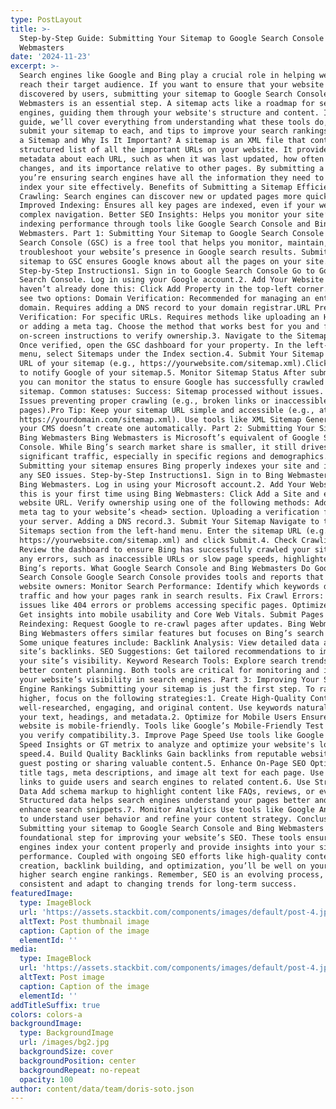 ```yaml
---
type: PostLayout
title: >-
  Step-by-Step Guide: Submitting Your Sitemap to Google Search Console and Bing
  Webmasters
date: '2024-11-23'
excerpt: >-
  Search engines like Google and Bing play a crucial role in helping websites
  reach their target audience. If you want to ensure that your website is easily
  discovered by users, submitting your sitemap to Google Search Console and Bing
  Webmasters is an essential step. A sitemap acts like a roadmap for search
  engines, guiding them through your website's structure and content. In this
  guide, we’ll cover everything from understanding what these tools do, how to
  submit your sitemap to each, and tips to improve your search rankings. What is
  a Sitemap and Why Is It Important? A sitemap is an XML file that contains a
  structured list of all the important URLs on your website. It provides
  metadata about each URL, such as when it was last updated, how often it
  changes, and its importance relative to other pages. By submitting a sitemap,
  you’re ensuring search engines have all the information they need to crawl and
  index your site effectively. Benefits of Submitting a Sitemap Efficient
  Crawling: Search engines can discover new or updated pages more quickly.
  Improved Indexing: Ensures all key pages are indexed, even if your website has
  complex navigation. Better SEO Insights: Helps you monitor your site’s
  indexing performance through tools like Google Search Console and Bing
  Webmasters. Part 1: Submitting Your Sitemap to Google Search Console Google
  Search Console (GSC) is a free tool that helps you monitor, maintain, and
  troubleshoot your website’s presence in Google search results. Submitting your
  sitemap to GSC ensures Google knows about all the pages on your site.
  Step-by-Step Instructions1. Sign in to Google Search Console Go to Google
  Search Console. Log in using your Google account.2. Add Your Website If you
  haven’t already done this: Click Add Property in the top-left corner. You’ll
  see two options: Domain Verification: Recommended for managing an entire
  domain. Requires adding a DNS record to your domain registrar.URL Prefix
  Verification: For specific URLs. Requires methods like uploading an HTML file
  or adding a meta tag. Choose the method that works best for you and follow the
  on-screen instructions to verify ownership.3. Navigate to the Sitemaps Section
  Once verified, open the GSC dashboard for your property. In the left-hand
  menu, select Sitemaps under the Index section.4. Submit Your Sitemap Enter the
  URL of your sitemap (e.g., https://yourwebsite.com/sitemap.xml).Click Submit
  to notify Google of your sitemap.5. Monitor Sitemap Status After submission,
  you can monitor the status to ensure Google has successfully crawled your
  sitemap. Common statuses: Success: Sitemap processed without issues. Errors:
  Issues preventing proper crawling (e.g., broken links or inaccessible
  pages).Pro Tip: Keep your sitemap URL simple and accessible (e.g., at
  https://yourdomain.com/sitemap.xml). Use tools like XML Sitemap Generator if
  your CMS doesn’t create one automatically. Part 2: Submitting Your Sitemap to
  Bing Webmasters Bing Webmasters is Microsoft’s equivalent of Google Search
  Console. While Bing’s search market share is smaller, it still drives
  significant traffic, especially in specific regions and demographics.
  Submitting your sitemap ensures Bing properly indexes your site and identifies
  any SEO issues. Step-by-Step Instructions1. Sign in to Bing Webmasters Visit
  Bing Webmasters. Log in using your Microsoft account.2. Add Your Website If
  this is your first time using Bing Webmasters: Click Add a Site and enter your
  website URL. Verify ownership using one of the following methods: Adding a
  meta tag to your website’s <head> section. Uploading a verification file to
  your server. Adding a DNS record.3. Submit Your Sitemap Navigate to the
  Sitemaps section from the left-hand menu. Enter the sitemap URL (e.g.,
  https://yourwebsite.com/sitemap.xml) and click Submit.4. Check Crawling Status
  Review the dashboard to ensure Bing has successfully crawled your sitemap. Fix
  any errors, such as inaccessible URLs or slow page speeds, highlighted in
  Bing’s reports. What Google Search Console and Bing Webmasters Do Google
  Search Console Google Search Console provides tools and reports that help
  website owners: Monitor Search Performance: Identify which keywords drive
  traffic and how your pages rank in search results. Fix Crawl Errors: Resolve
  issues like 404 errors or problems accessing specific pages. Optimize Content:
  Get insights into mobile usability and Core Web Vitals. Submit Pages for
  Reindexing: Request Google to re-crawl pages after updates. Bing Webmasters
  Bing Webmasters offers similar features but focuses on Bing’s search engine.
  Some unique features include: Backlink Analysis: View detailed data about your
  site’s backlinks. SEO Suggestions: Get tailored recommendations to improve
  your site’s visibility. Keyword Research Tools: Explore search trends for
  better content planning. Both tools are critical for monitoring and improving
  your website’s visibility in search engines. Part 3: Improving Your Search
  Engine Rankings Submitting your sitemap is just the first step. To rank
  higher, focus on the following strategies:1. Create High-Quality Content Write
  well-researched, engaging, and original content. Use keywords naturally in
  your text, headings, and metadata.2. Optimize for Mobile Users Ensure your
  website is mobile-friendly. Tools like Google’s Mobile-Friendly Test can help
  you verify compatibility.3. Improve Page Speed Use tools like Google Page
  Speed Insights or GT metrix to analyze and optimize your website's loading
  speed.4. Build Quality Backlinks Gain backlinks from reputable websites by
  guest posting or sharing valuable content.5. Enhance On-Page SEO Optimize
  title tags, meta descriptions, and image alt text for each page. Use internal
  links to guide users and search engines to related content.6. Use Structured
  Data Add schema markup to highlight content like FAQs, reviews, or events.
  Structured data helps search engines understand your pages better and can
  enhance search snippets.7. Monitor Analytics Use tools like Google Analytics
  to understand user behavior and refine your content strategy. Conclusion
  Submitting your sitemap to Google Search Console and Bing Webmasters is a
  foundational step for improving your website’s SEO. These tools ensure search
  engines index your content properly and provide insights into your site’s
  performance. Coupled with ongoing SEO efforts like high-quality content
  creation, backlink building, and optimization, you’ll be well on your way to
  higher search engine rankings. Remember, SEO is an evolving process, so stay
  consistent and adapt to changing trends for long-term success.
featuredImage:
  type: ImageBlock
  url: 'https://assets.stackbit.com/components/images/default/post-4.jpeg'
  altText: Post thumbnail image
  caption: Caption of the image
  elementId: ''
media:
  type: ImageBlock
  url: 'https://assets.stackbit.com/components/images/default/post-4.jpeg'
  altText: Post image
  caption: Caption of the image
  elementId: ''
addTitleSuffix: true
colors: colors-a
backgroundImage:
  type: BackgroundImage
  url: /images/bg2.jpg
  backgroundSize: cover
  backgroundPosition: center
  backgroundRepeat: no-repeat
  opacity: 100
author: content/data/team/doris-soto.json
---
```

